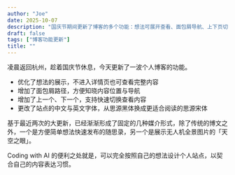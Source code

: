 ```yaml
---
author: "Joe"
date: 2025-10-07
description: "国庆节期间更新了博客的多个功能：想法可展开查看、面包屑导航、上下页切换、字体更换等，形成了博文、随思录、天空之眼三种固定媒介形式。"
draft: false
tags: ["博客功能更新"]
title: ""
---
```


凌晨返回杭州，趁着国庆节休息，今天更新了一波个人博客的功能。

- 优化了想法的展示，不进入详情页也可查看完整内容
- 增加了面包屑路径，方便知晓内容位置与导航
- 增加了上一个、下一个，支持快速切换查看内容
- 更改了站点的中文与英文字体，从思源黑体换成更适合阅读的思源宋体

基于最近两次的大更新，已经渐渐形成了固定的几种媒介形式，除了传统的博文之外，一个是方便简单想法快速发布的随思录，另一个是展示无人机全景图片的「天空之眼」。

Coding with AI 的便利之处就是，可以完全按照自己的想法设计个人站点，以契合自己的内容表达习惯。

